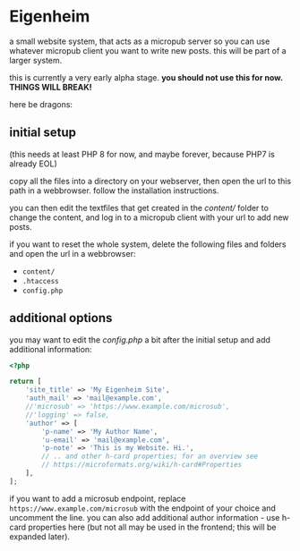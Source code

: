 # Eigenheim

a small website system, that acts as a micropub server so you can use whatever micropub client you want to write new posts. this will be part of a larger system.

this is currently a very early alpha stage. **you should not use this for now. THINGS WILL BREAK!**

here be dragons:

## initial setup

(this needs at least PHP 8 for now, and maybe forever, because PHP7 is already EOL)

copy all the files into a directory on your webserver, then open the url to this path in a webbrowser. follow the installation instructions.

you can then edit the textfiles that get created in the *content/* folder to change the content, and log in to a micropub client with your url to add new posts.

if you want to reset the whole system, delete the following files and folders and open the url in a webbrowser:
- `content/`
- `.htaccess`
- `config.php`

## additional options

you may want to edit the *config.php* a bit after the initial setup and add additional information:

```php
<?php

return [
	'site_title' => 'My Eigenheim Site',
	'auth_mail' => 'mail@example.com',
	//'microsub' => 'https://www.example.com/microsub',
	//'logging' => false,
	'author' => [
		'p-name' => 'My Author Name',
		'u-email' => 'mail@example.com',
		'p-note' => 'This is my Website. Hi.',
		// .. and other h-card properties; for an overview see
		// https://microformats.org/wiki/h-card#Properties
	],
];

```

if you want to add a microsub endpoint, replace `https://www.example.com/microsub` with the endpoint of your choice and uncomment the line. you can also add additional author information - use h-card properties here (but not all may be used in the frontend; this will be expanded later).

